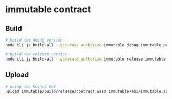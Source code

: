 # immutable contract

## Build
```sh
# build the debug version
node cli.js build-all --generate_authorize immutable debug immutable.proto 

# build the release version
node cli.js build-all --generate_authorize immutable release immutable.proto 
```

## Upload
```sh
# using the Koinos CLI
upload immutable/build/release/contract.wasm immutable/abi/immutable.abi false false true
```